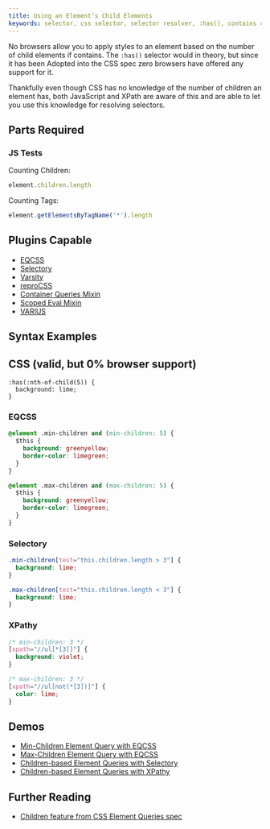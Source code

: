 ```yaml
---
title: Using an Element’s Child Elements
keywords: selector, css selector, selector resolver, :has(), contains child, has child, with child, contains selector, has selector, querySelector
---
```


No browsers allow you to apply styles to an element based on the number of child elements if contains. The `:has()` selector would in theory, but since it has been Adopted into the CSS spec zero browsers have offered any support for it.

Thankfully even though CSS has no knowledge of the number of children an element has, both JavaScript and XPath are aware of this and are able to let you use this knowledge for resolving selectors.

## Parts Required

### JS Tests

Counting Children:

```javascript
element.children.length
```

Counting Tags:

```javascript
element.getElementsByTagName('*').length
```

## Plugins Capable

- [EQCSS](../plugins/eqcss.html)
- [Selectory](../plugins/selectory.html)
- [Varsity](../plugins/varsity.html)
- [reproCSS](../plugins/reprocss.html)
- [Container Queries Mixin](../plugins/container-queries-mixin.html)
- [Scoped Eval Mixin](../plugins/scoped-eval-mixin.html)
- [VARIUS](../plugins/varius.html)

## Syntax Examples

## CSS (valid, but 0% browser support)

```
:has(:nth-of-child(5)) {
  background: lime;
}
```

### EQCSS

```css
@element .min-children and (min-children: 5) {
  $this {
    background: greenyellow;
    border-color: limegreen;
  }
}

@element .max-children and (max-children: 5) {
  $this {
    background: greenyellow;
    border-color: limegreen;
  }
}
```

### Selectory

```css
.min-children[test="this.children.length > 3"] {
  background: lime;
}

.max-children[test="this.children.length < 3"] {
  background: lime;
}
```

### XPathy

```css
/* min-children: 3 */
[xpath="//ul[*[3]]"] {
  background: violet;
}

/* max-children: 3 */
[xpath="//ul[not(*[3])]"] {
  color: lime;
}
```

## Demos

- [Min-Children Element Query with EQCSS](https://codepen.io/tomhodgins/pen/dXGoMZ)
- [Max-Children Element Query with EQCSS](https://codepen.io/tomhodgins/pen/mEVJPK)
- [Children-based Element Queries with Selectory](https://codepen.io/tomhodgins/pen/ZKmXXw)
- [Children-based Element Queries with XPathy](https://codepen.io/tomhodgins/pen/qjEdxE)

## Further Reading

- [Children feature from CSS Element Queries spec](https://tomhodgins.github.io/element-queries-spec/element-queries.html#children)